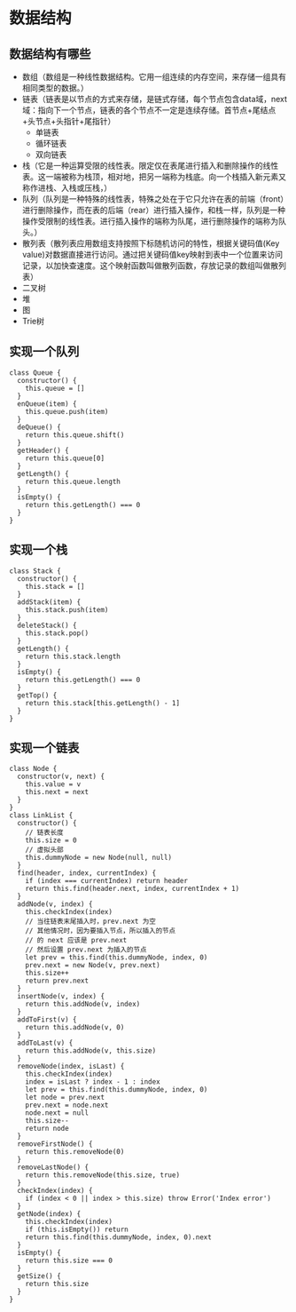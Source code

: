 # 数据结构

## 数据结构有哪些
- 数组（数组是一种线性数据结构。它用一组连续的内存空间，来存储一组具有相同类型的数据。）
- 链表（链表是以节点的方式来存储，是链式存储，每个节点包含data域，next域：指向下一个节点，链表的各个节点不一定是连续存储。首节点+尾结点+头节点+头指针+尾指针）
  - 单链表
  - 循环链表
  - 双向链表
- 栈（它是一种运算受限的线性表。限定仅在表尾进行插入和删除操作的线性表。这一端被称为栈顶，相对地，把另一端称为栈底。向一个栈插入新元素又称作进栈、入栈或压栈，）
- 队列（队列是一种特殊的线性表，特殊之处在于它只允许在表的前端（front）进行删除操作，而在表的后端（rear）进行插入操作，和栈一样，队列是一种操作受限制的线性表。进行插入操作的端称为队尾，进行删除操作的端称为队头。）
- 散列表（散列表应用数组支持按照下标随机访问的特性，根据关键码值(Key value)对数据直接进行访问。通过把关键码值key映射到表中一个位置来访问记录，以加快查速度。这个映射函数叫做散列函数，存放记录的数组叫做散列表）
- 二叉树
- 堆
- 图
- Trie树
## 实现一个队列
```
class Queue {
  constructor() {
    this.queue = []
  }
  enQueue(item) {
    this.queue.push(item)
  }
  deQueue() {
    return this.queue.shift()
  }
  getHeader() {
    return this.queue[0]
  }
  getLength() {
    return this.queue.length
  }
  isEmpty() {
    return this.getLength() === 0
  }
}
```

## 实现一个栈
```
class Stack {
  constructor() {
    this.stack = []
  }
  addStack(item) {
    this.stack.push(item)
  }
  deleteStack() {
    this.stack.pop()
  }
  getLength() {
    return this.stack.length
  }
  isEmpty() {
    return this.getLength() === 0
  }
  getTop() {
    return this.stack[this.getLength() - 1]
  }
}
```

## 实现一个链表
```
class Node {
  constructor(v, next) {
    this.value = v
    this.next = next
  }
}
class LinkList {
  constructor() {
    // 链表长度
    this.size = 0
    // 虚拟头部
    this.dummyNode = new Node(null, null)
  }
  find(header, index, currentIndex) {
    if (index === currentIndex) return header
    return this.find(header.next, index, currentIndex + 1)
  }
  addNode(v, index) {
    this.checkIndex(index)
    // 当往链表末尾插入时，prev.next 为空
    // 其他情况时，因为要插入节点，所以插入的节点
    // 的 next 应该是 prev.next
    // 然后设置 prev.next 为插入的节点
    let prev = this.find(this.dummyNode, index, 0)
    prev.next = new Node(v, prev.next)
    this.size++
    return prev.next
  }
  insertNode(v, index) {
    return this.addNode(v, index)
  }
  addToFirst(v) {
    return this.addNode(v, 0)
  }
  addToLast(v) {
    return this.addNode(v, this.size)
  }
  removeNode(index, isLast) {
    this.checkIndex(index)
    index = isLast ? index - 1 : index
    let prev = this.find(this.dummyNode, index, 0)
    let node = prev.next
    prev.next = node.next
    node.next = null
    this.size--
    return node
  }
  removeFirstNode() {
    return this.removeNode(0)
  }
  removeLastNode() {
    return this.removeNode(this.size, true)
  }
  checkIndex(index) {
    if (index < 0 || index > this.size) throw Error('Index error')
  }
  getNode(index) {
    this.checkIndex(index)
    if (this.isEmpty()) return
    return this.find(this.dummyNode, index, 0).next
  }
  isEmpty() {
    return this.size === 0
  }
  getSize() {
    return this.size
  }
}
```